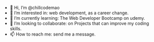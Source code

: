 - 👋 Hi, I’m @chillcodemao
- 👀 I’m interested in: web development, as a career change.
- 🌱 I’m currently learning: The Web Developer Bootcamp on udemy.
- 💞️ I’m looking to collaborate: on Projects that can improve my coding skills.
- 📫 How to reach me: send me a message.

<!---
chillcodemao/chillcodemao is a ✨ special ✨ repository because its `README.md` (this file) appears on your GitHub profile.
You can click the Preview link to take a look at your changes.
--->
